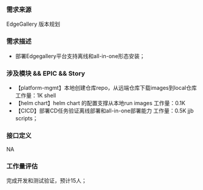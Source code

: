 ### 需求来源

EdgeGallery 版本规划

### 需求描述
- 部署Edgegallery平台支持离线和all-in-one形态安装；
### 涉及模块 && EPIC && Story
- 【platform-mgmt】本地创建仓库repo，从远端仓库下载images到local仓库
工作量：1K shell
- 【helm chart】helm chart 的配置支撑从本地run images
工作量：0.1K
- 【CICD】部署CD任务验证离线部署和all-in-one部署能力
工作量：0.5K jjb scripts；
###  接口定义
NA
### 工作量评估
完成开发和测试验证，预计15人；